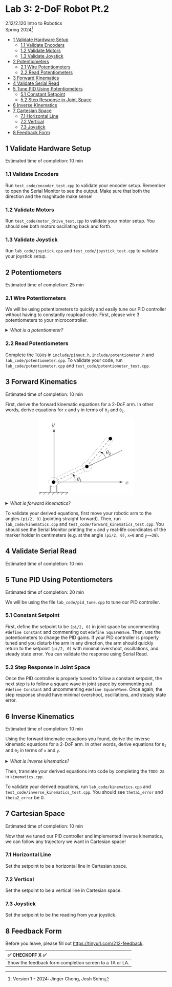 # Lab 3: 2-DoF Robot Pt.2

2.12/2.120 Intro to Robotics  
Spring 2024[^1]

- [1 Validate Hardware Setup](#1-validate-hardware-setup)
  - [1.1 Validate Encoders](#11-validate-encoders)
  - [1.2 Validate Motors](#12-validate-motors)
  - [1.3 Validate Joystick](#13-validate-joystick)
- [2 Potentiometers](#2-potentiometers)
  - [2.1 Wire Potentiometers](#21-wire-potentiometers)
  - [2.2 Read Potentiometers](#22-read-potentiometers)
- [3 Forward Kinematics](#3-forward-kinematics)
- [4 Validate Serial Read](#4-validate-serial-read)
- [5 Tune PID Using Potentiometers](#5-tune-pid-using-potentiometers)
  - [5.1 Constant Setpoint](#51-constant-setpoint)
  - [5.2 Step Response in Joint Space](#52-step-response-in-joint-space)
- [6 Inverse Kinematics](#6-inverse-kinematics)
- [7 Cartesian Space](#7-cartesian-space)
  - [7.1 Horizontal Line](#71-horizontal-line)
  - [7.2 Vertical](#72-vertical)
  - [7.3 Joystick](#73-joystick)
- [8 Feedback Form](#8-feedback-form)

## 1 Validate Hardware Setup
Estimated time of completion: 10 min

### 1.1 Validate Encoders
Run `test_code/encoder_test.cpp` to validate your encoder setup. Remember to open the Serial Monitor to see the output. Make sure that both the direction and the magnitude make sense!

### 1.2 Validate Motors
Run `test_code/motor_drive_test.cpp` to validate your motor setup. You should see both motors oscillating back and forth.

### 1.3 Validate Joystick
Run `lab_code/joystick.cpp` and `test_code/joystick_test.cpp` to validate your joystick setup.

## 2 Potentiometers
Estimated time of completion: 25 min

### 2.1 Wire Potentiometers

We will be using potentiometers to quickly and easily tune our PID controller without having to constantly reupload code. First, please wire 3 potentiometers to your microcontroller.

<details>
    <summary><i> What is a potentiometer?</i>
    </summary>
  A potentiometer is an electrical component that functions as a variable resistor or a voltage divider. It consists of a resistive element, such as a carbon track, and a movable wiper contact that slides along the element. By moving the wiper, you can change the resistance between the wiper and each end of the track, which allows you to adjust the level of current flowing through a circuit, or to change the voltage at the wiper, which can be used to control various devices such as the volume on a radio or the position of a servo motor in robotics.
  </details>

### 2.2 Read Potentiometers
Complete the `TODO`s in `include/pinout.h`, `include/potentiometer.h` and `lab_code/potentiometer.cpp`. To validate your code, run `lab_code/potentiometer.cpp` and `test_code/potentiometer_test.cpp`.

## 3 Forward Kinematics
Estimated time of completion: 10 min

First, derive the forward kinematic equations for a 2-DoF arm. In other words, derive equations for `x` and `y` in terms of <code>Θ<sub>1</sub></code> and <code>Θ<sub>2</sub></code>.

<p align="center">
<img src="./.images/2dofarm.png" alt="drawing" width="300"/>
</p>

<details>
<summary><i> What is forward kinematics? </i></summary>

Forward kinematics answers the question, "Given the angles of the robot's joints, what are the x, y coordinates of the robot's hand?" For more, refer to lecture 2!

</details>

To validate your derived equations, first move your robotic arm to the angles `(pi/2, 0)` (pointing straight forward). Then, run `lab_code/kinematics.cpp` and `test_code/forward_kinematics_test.cpp`. You should see the Serial Monitor printing the `x` and `y` real-life coordinates of the marker holder in centimeters (e.g. at the angle `(pi/2, 0)`, `x=0` and `y~=38`).

## 4 Validate Serial Read
Estimated time of completion: 10 min


## 5 Tune PID Using Potentiometers
Estimated time of completion: 20 min

We will be using the file `lab_code/pid_tune.cpp` to tune our PID controller.

### 5.1 Constant Setpoint
First, define the setpoint to be `(pi/2, 0)` in joint space by uncommenting `#define Constant` and commenting out `#define SquareWave`. Then, use the potentiometers to change the PID gains. If your PID controller is properly tuned and you disturb the arm in any direction, the arm should quickly return to the setpoint `(pi/2, 0)` with minimal overshoot, oscillations, and steady state error. You can validate the response using Serial Read.

### 5.2 Step Response in Joint Space
Once the PID controller is properly tuned to follow a constant setpoint, the next step is to follow a square wave in joint space by commenting out `#define Constant` and uncommenting `#define SquareWave`. Once again, the step response should have minimal overshoot, oscillations, and steady state error.

## 6 Inverse Kinematics
Estimated time of completion: 10 min

Using the forward kinematic equations you found, derive the inverse kinematic equations for a 2-DoF arm. In other words, derive equations for <code>Θ<sub>1</sub></code> and <code>Θ<sub>2</sub></code> in terms of `x` and `y`.

<details>
<summary><i> What is inverse kinematics? </i></summary>

It's the opposite of forward kinematics!
Put simply, forward inverse kinematics answers the question, "Given the desired x,y coordinates of the robot's hand, what should the angles of the robot's joints be?" For more, refer to lecture 2!

</details>

Then, translate your derived equations into code by completing the `TODO 2`s in `kinematics.cpp`.

To validate your derived equations, run `lab_code/kinematics.cpp` and `test_code/inverse_kinematics_test.cpp`. You should see `theta1_error` and `theta2_error` be 0.

## 7 Cartesian Space
Estimated time of completion: 10 min

Now that we tuned our PID controller and implemented inverse kinematics, we can follow any trajectory we want in Cartesian space!

### 7.1 Horizontal Line
Set the setpoint to be a horizontal line in Cartesian space.

### 7.2 Vertical 
Set the setpoint to be a vertical line in Cartesian space.

### 7.3 Joystick
Set the setpoint to be the reading from your joystick.

## 8 Feedback Form

Before you leave, please fill out https://tinyurl.com/212-feedback. 

| :white_check_mark: CHECKOFF X :white_check_mark:   |
|:---------------------------------------------------|
| Show the feedback form completion screen to a TA or LA. |


[^1]: Version 1 - 2024: Jinger Chong, Josh Sohn
